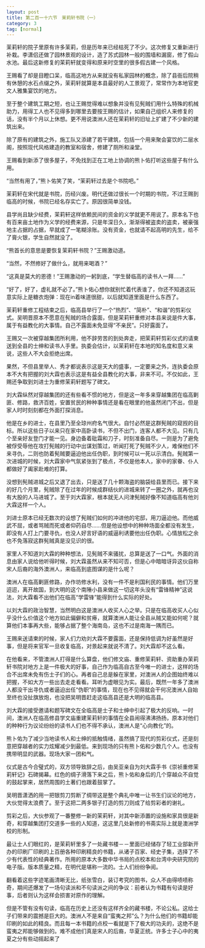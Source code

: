 ```yaml
---
layout: post
title: 第二百一十六节　茉莉轩书院（一）
category: 3
tag: [normal]
---
```


茉莉轩的院子里原有许多茉莉，但是历年来已经枯死了不少。这次修复又重新进行补栽。李潇侣还做了园林景观的设计，造了苏式园林一般的围墙和漏窗，修了假山水池。最后这新修复的茉莉轩就变得和原来时空里的很多假古建一个风格。

王赐看了却是目瞪口呆，临高这地方从来就没有私家园林的概念，除了县衙后院稍有休憩的水石点缀之外，茉莉轩就算是本县最好的人工景观了，常常作为本地官吏文人雅集宴饮的地方。

至于整个建筑工期之短，也让王赐觉得难以想象并没有见髡贼们用什么特殊的机械助力，用得工人也不见得多到哪里去要按王赐的估计，如果自己组织人来修复的话，没有半个月以上休想。更不用说澳洲人还在茉莉轩的旧址上扩建了不少新的建筑出来。

除了原有的建筑之外，施工队又添建了若干建筑，包括一个用来聚会宴饮的二层水阁，按照现代风格建造的教室和宿舍，修建了厕所和澡堂。

王赐看到新添了很多屋子，不免找到正在工地上协调的熊卜佑打听这些屋子有什么用。

“当然有用了，”熊卜佑笑了笑，“茉莉轩过去是个书院吧。”

茉莉轩在宋代就是书院，历经兴废。明代还做过很长一个时期的书院，不过王赐到临高的时候，书院已经名存实亡了。原因很简单没钱。

县学尚且缺少经费，茉莉轩这样依赖民间的资金的义学就更不用说了。原本名下也有百来亩土地作为义学的经费来源，只是年深日久，渐渐得被盗卖的盗卖，被豪强地主占据的占据，早就成了一笔糊涂账。没有资金，也就请不起高明的先生，给不了膏火银，学生自然就没了。

“熊首长的意思是要恢复茉莉轩书院？”王赐激动道。

“当然，不然修好了做什么，就用来喝酒？”

“这真是莫大的恩德！”王赐激动的一躬到底，“学生替临高的读书人一拜……”

“好了，好了，虚礼就不必了。”熊卜佑心想你就别忙着代表谁了，你还不知道这玩意实际上是糖衣炮弹：现在in着味道很甜，以后就知道里面是什么东西了。

茉莉轩重修工程结束之后，临高县举行了一个“热烈”、“简朴”、“和谐”的剪彩仪式。吴明晋原本不愿意在髡贼的场合露面，但是茉莉轩重修对本县来说是件大事，属于有益教化的大事情。自己不露面未免显得“不亲民”。只好露面了。

王赐又一次被穿越集团所利用，他不辞劳苦的到处奔走，把茉莉轩剪彩仪式的请柬送到全县的士绅和读书人手里。执委会估计，以茉莉轩在本地的知名度和意义来说，这些人不大会拒绝出席。

果然，不但县里举人、秀才都说表示这是天大的盛事，一定要来之外，连执委会原本不大有把握的刘大霖也表示这是有益全县教化的大事，非来不可。不仅如此，王赐还争取到刘进士为重修茉莉轩题写了碑文。

刘大霖纵然对穿越集团的还有些看不惯的地方，但是这一年多来穿越集团在临高剿匪、修路，救济百姓，安置贫民的种种事情还是看在眼里的他虽然闭门不出，但是家人时时刻刻都在外面打探消息。

他是在乡的进士，在县里乃至全琼州府名气很大。自忖必然是这群髡贼的窥觊的目标。所以这些日子以来只在家中高卧读书，不但不出门，连客人都不大见。只有几个至亲好友登门才能一见。身边备着砒霜和刀子，时刻准备自尽。一则是为了避免被俘受辱他在攻打髡贼的行动中出谋划策过，听闻打死了髡贼不少人，难保他们不来寻仇，二则也防着髡贼要逼迫他出任伪职，到时候可以一死以示清白。髡贼第一次进城的时候，刘大霖家中气氛紧张到了极点，不仅是他本人，家中的家眷、仆人都做好了阖家赴难的打算。

没想到髡贼进城之后又退了出去，只是送了几十颗海盗的脑袋给县里而已。接下来的好几个月里，髡贼除了在过年的时候成群结伙的进城来转了一圈之外，就再也没有大股的人马进城了。至于刘大霖家，根本就无人问津髡贼好像不知道临高有他刘大霖这样一个人。

刘进士原本已经无数次的设想了髡贼们如何的冲进他的宅邸，用刀逼迫他。而他威武不屈，或者骂贼而死或者仰药自尽……但是他设想中的种种场面全都没有发生，即没有人打上门要寻仇，也没人好言好语的威逼利诱要他出任伪职。心情放松之余也不免落寂这群髡贼真是没见识的很。

家里人不知道刘大霖的种种想法，见髡贼不来骚扰，总算是送了一口气。外面的消息由家人说给他听得时候，刘大霖虽然从来不知可否，但是心中暗暗讶异这伙自称宋人后裔的海外澳洲人，来临高到底图谋的是什么呢？

澳洲人在临高剿匪修路，办作坊修水利，没有一件不是利国利民的事情。他们万里迢迢，离开故国，到大明的这个南陲小县来做这一切这年头没有“雷锋精神”这说法，刘大霖看不出他们在临高“学雷锋”能得到什么实际的好处。

以刘大霖的政治智慧，当然明白这是澳洲人收买人心之举。只是在临高收买人心似乎没什么价值这个地方如此偏僻和贫瘠，就算澳洲人能让全县从贼又能如何呢？就算他们本事再大些，能够占据了整个海南岛，这也不过是南海一隅而已。

王赐来送请柬的时候，家人们力劝刘大霖不要露面，还是保持低调为好虽然是好事，但是将来官军一旦收复临高，对景起来就说不清了。刘大霖却不这么看。

在他看来，不管澳洲人打得是什么算盘，他们修文庙、重修茉莉轩、资助重办茉莉轩书院对地方上是一件极大的好事，自己作为临高自古至今唯一的进士，这样的场合不出席未免有伤士子们的心。再者自己总是躲在家里，对澳洲人的企图始终难以把握，不如大方一些出去走走看看。耳听为虚眼见为实。最后，既然一年多了澳洲人都没干出寻仇或者逼迫出任“伪职”的事情，现在也不见得就会干何况澳洲人自始至终也没扯旗放炮，也没把吴明晋赶走这临高县还是大明的临高县。

刘大霖的接受邀请和题写碑文在全临高是士子和士绅中引起了极大的反响。一时间，澳洲人在临高修县学文庙重建茉莉轩的事情在全县闹得沸沸扬扬，原本对他们的种种行为议论纷纷的读书人们也不得不承认，澳洲人是“心向教化”的。

熊卜佑为了减少当地读书人和士绅的抵触情绪，虽然搞了现代的剪彩仪式，还是刻意把穿越者的实力炫耀减少到最低。来到现场的只有熊卜佑和少数几个人。也没有携带明显的武器。现场大家一团和气。

仪式是古今合璧式的，双方领导致辞之后，由吴亚亲自为刘大霖手书《崇祯重修茉莉轩记》石碑揭幕。红色的绸子滑落下来之后，熊卜佑和身后的几个穿越众不自觉的鼓起掌来，居然周围的土著们也跟着鼓掌了。

吴明晋潇洒的用一把银剪刀剪断了绸带这是整个典礼中唯一让书生们议论的地方，大伙觉得太浪费了。至于这把二两多银子打造的剪刀则成了给剪彩者的谢礼。

剪彩之后，大伙参观了一番整修一新的茉莉轩，对其中新添置的设施和家具很是新奇，和穿越集团打交道多一些的人知道，这这里几处新修的书斋实际上就是澳洲学校的形制。

最让士人们眼红的，是茉莉轩里多了一处藏书楼－－里面已经储存了轻工业部新开办的印刷厂印刷的上百册各种印刷精良的书籍，从诸子百家、经史子集，选择了不少有代表性的经典著作。所用的原本大多数中华书局的点校本和台湾中央研究院的电子版。版本质量之精，在明代是堪称一流的。士人们纷纷争阅。

翻看着这些字迹笔画清晰无比，纸张雪白，装订考究的图书，众人不由得啧啧称奇，期间还爆发了一场句读派和不句读派之间的争议：前者认为书籍有句读是好事，后者则认为这样会损害对原作的理解。

但是不管有没有句读，临高在历史上还没有这样齐全的藏书楼，不论公私。这给士子们带来的震撼是巨大的。澳洲人不是来自“蛮夷之邦”么？为什么他们的书籍却能印刷的如此的精良。而且每一本书籍的点校一看就是下了极大的功夫的，这绝不是蛮夷之邦能够做到的。难不成他们真是宋人的后裔，华夏正统。许多士子心中的夷夏之分有些动摇起来了